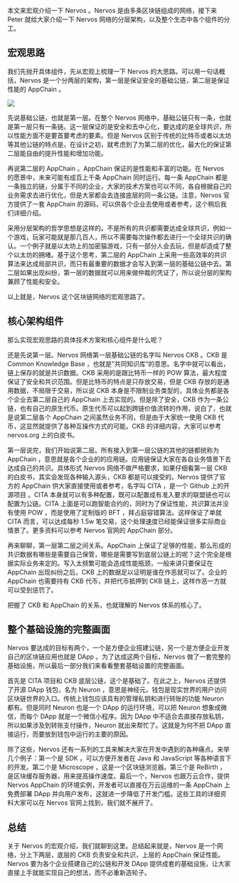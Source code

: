 本文来宏观介绍一下 Nervos 。Nervos 是由多条区块链组成的网络，接下来 Peter 就给大家介绍一下 Nervos 网络的分层架构，以及整个生态中各个组件的分工。

## 宏观思路

我们先抛开具体组件，先从宏观上梳理一下 Nervos 的大思路。可以用一句话概括，Nervos 是一个分两层的架构，第一层是保证安全的基础公链，第二层是保证性能的 AppChain 。


![](https://img.haoqicat.com/2018090602.jpg)

先说基础公链，也就是第一层。在整个 Nervos 网络中，基础公链只有一条，也就是第一层只有一条链。这一层保证的是安全和去中心化，要达成的是全球共识，所以性能方面不是要首要考虑的要素。但是 Nervos 区别于传统的比特币或者以太坊等其他公链的特点是，在设计之初，就考虑到了为第二层的优化，最大化的保证第二层能自由的提升性能和增加功能。

再说第二层的 AppChain 。AppChain 保证的是性能和丰富的功能。在 Nervos 的愿景中，未来可能有成百上千条 AppChain 同时运行。每一条 AppChain 都是一条独立的链，分属于不同的企业，大家的技术方案也可以不同，各自根据自己的业务需求去进行优化，但是大家都会去连接底层的同一条公链。注意，Nervos 官方提供了一套 AppChain 的源码，可以供各个企业去使用或者参考，这个稍后我们详细介绍。

采用分层架构的哲学思想是这样的。不是所有的共识都需要达成全球共识，例如一个游戏，玩家可能就是那几百人，所以不需要每次操作都去进行一个全球共识的确认。一个例子就是以太坊上的加密猫游戏，只有一部分人会去玩，但是却造成了整个以太坊的拥堵。基于这个思考，第二层的 AppChain 上采用一些高效率的共识算法来达成局部共识，而只有最重要的数据才会写入到第一层的基础公链中去。第二层如果出现纠纷，第一层的数据就可以用来做仲裁的凭证了，所以说分层的架构兼顾了性能和安全。

以上就是，Nervos 这个区块链网络的宏观思路了。

## 核心架构组件

那么实现宏观思路的具体技术方案和核心组件是什么呢？

还是先说第一层。Nervos 网络第一层基础公链的名字叫 Nervos CKB 。CKB 是 Common Knowledge Base ，也就是”共同知识库“的意思。名字中就可以看出，链上保存的就是共识数据。CKB 采用的是跟比特币一样的 POW 算法，最大程度保证了安全和共识范围。但是比特币的特点是只存放交易，但是 CKB 存放的是通用数据，不局限于交易，所以说 CKB 本身是不限制业务类型的，具体业务都是各个企业去第二层自己的 AppChain 上去实现的。但是除了安全，CKB 作为一条公链，也有自己的原生代币。原生代币可以起到跨链价值流转的作用，说白了，也就是说第二层各个 AppChain 之间虽然业务不同，但是由于大家统一使用 CKB 代币，这显然就提供了各种互操作方式的可能。CKB 的详细内容，大家可以参考 nervos.org 上的白皮书。

第一层说完，我们开始说第二层。所有接入到第一层公链的其他的链都统称为 AppChain ，意思就是各个企业的的应用链。应用链保证大家在各自业务情景下去达成自己的共识。具体形式 Nervos 网络不做严格要求，如果仔细看第一层 CKB 的白皮书，其实会发现各种输入源头，CKB 都是可以接受的。Nervos 提供了官方的 AppChain 供大家直接使用或者参考，名字叫 CITA ，是一个 Github 上的开源项目 。CITA 本身就可以有多种配置，既可以配置成有准入要求的联盟链也可以配置为公链。CITA 上面是可以跑智能合约的，同时为了保证性能，共识算法并没有使用 POW ，而是使用了定制版的 BFT ，拜占庭容错算法。这样保证了单就 CITA 而言，可以达成每秒 1.5w 笔交易，这个处理速度已经能保证很多实际商业情景了。更多资料可以参考 Nervos 官网的 AppChain 部分。

再来聊聊，第一层第二层之间关系。AppChain 上保证了足够的性能，那么形成的共识数据有哪些是需要自己保管，哪些是需要写到底层公链上的呢？这个完全是根据实际业务来定的。写入太频繁可能会造成性能瓶颈，一般来讲只要保证在 AppChain 出现纠纷之后，CKB 上的数据足以证明是谁在作恶就可以了。企业的 AppChain 也需要持有 CKB 代币，并把代币抵押到 CKB 链上，这样作恶一方就可以受到惩罚了。

把握了 CKB 和 AppChain 的关系，也就理解的 Nervos 体系的核心了。

## 整个基础设施的完整画面

Nervos 要达成的目标有两个，一个是方便企业搭建公链，另一个是方便企业开发自己的区块链应用也就是 DApp 。为了达成这两个目标，Nervos 做了一套完整的基础设施，所以最后一部分我们来看看整套基础设置的完整画面。

首先是 CITA 项目和 CKB 底层公链，这个是基础了。在此之上，Nervos 还提供了开源 DApp 钱包，名为 Neuron ，意思是神经元。钱包是现实世界的用户访问区块链世界的入口。传统上钱包应该具有的管理私钥和进行转账的功能 Neuron 都有。但是同时 Neuron 也是一个 DApp 的运行环境，可以把 Neuron 想象成微信，而每个 DApp 就是一个微信小程序。因为 DApp 中不适合去直接存放私钥，所以如果涉及到转账支付操作，Neuron 就出来帮忙了。这就是为何不把 DApp 直接运行，而要放到钱包中运行的主要的原因。

除了这些，Nervos 还有一系列的工具来解决大家在开发中遇到的各种痛点。来举几个例子：第一个是 SDK ，可以方便开发者在 Java 和 JavaScript 等各种语言下的开发。第二个是 Microscope ，这是一个区块链浏览器。第三个是 ReBirth ，是区块缓存服务器，用来提高操作速度。最后一个，Nervos 也跟万云合作，提供 Nervos AppChain 的环境实例，开发者可以直接在万云运维的一条 AppChain 上免费部署 DApp 并向用户发布，这就进一步降低了开发门槛。这些工具的详细资料大家可以在 Nervos 官网上找到，我们就不展开了。

## 总结

关于 Nervos 的宏观介绍，我们就聊到这里。总结起来就是，Nervos 是一个网络，分上下两层，底层的 CKB 负责安全和共识，上层的 AppChain 保证性能。Nervos 要为各个企业搭建自己的公链和开发 DApp 提供成套的基础设施，让大家直接上手就能实现自己的想法，而不必重新造轮子。

